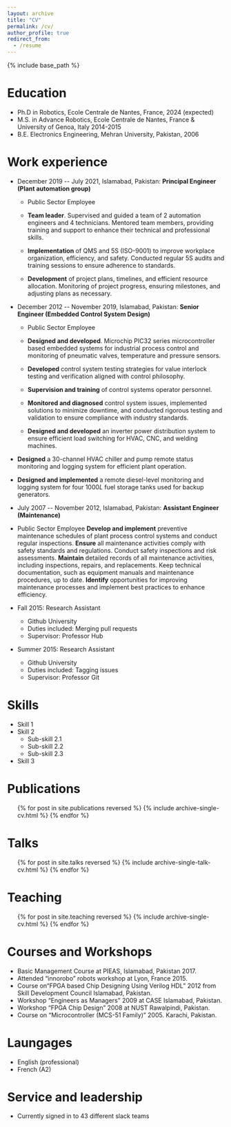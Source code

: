 ```yaml
---
layout: archive
title: "CV"
permalink: /cv/
author_profile: true
redirect_from:
  - /resume
---
```


{% include base_path %}

Education
======
* Ph.D in Robotics, Ecole Centrale de Nantes, France, 2024 (expected)
* M.S. in Advance Robotics, Ecole Centrale de Nantes, France & University of Genoa, Italy 2014-2015
* B.E. Electronics Engineering, Mehran University, Pakistan, 2006

Work experience
======
* December 2019 -- July 2021, Islamabad, Pakistan: **Principal Engineer (Plant automation group)**
  * Public Sector Employee
  * **Team leader**. Supervised and guided a team of 2 automation engineers and 4 technicians. Mentored team members, providing training and support to enhance their technical and professional skills.

  * **Implementation** of QMS and 5S (ISO-9001) to improve workplace organization, efficiency, and safety. Conducted regular 5S audits and training sessions to ensure adherence to standards. 

  * **Development** of project plans, timelines, and efficient resource allocation. Monitoring of project progress, ensuring milestones, and adjusting plans as necessary. 
* December 2012 -- November 2019, Islamabad, Pakistan: **Senior Engineer (Embedded Control System Design)**
  * Public Sector Employee
  * **Designed and developed**. Microchip PIC32 series microcontroller based embedded systems for industrial process control and monitoring of pneumatic valves, temperature  and pressure sensors.

  * **Developed** control system testing strategies for value interlock testing and verification aligned with control philosophy. 
  * **Supervision and training** of control systems operator personnel.
  * **Monitored and diagnosed** control system issues, implemented solutions to minimize downtime, and conducted rigorous testing and validation to ensure compliance with industry standards.
  * **Designed and developed** an inverter power distribution system to ensure efficient load switching for HVAC, CNC, and welding machines.
 * **Designed** a 30-channel HVAC chiller and pump remote status monitoring and logging system for efficient plant operation.
 * **Designed and implemented** a remote diesel-level monitoring and logging system for four 1000$L$ fuel storage tanks used for backup generators.
* July 2007 -- November 2012, Islamabad, Pakistan: **Assistant Engineer (Maintenance)**
* Public Sector Employee
  **Develop and implement** preventive maintenance schedules of plant process control systems and conduct regular inspections.
  **Ensure** all maintenance activities comply with safety standards and regulations. Conduct safety inspections and risk assessments.
  **Maintain** detailed records of all maintenance activities, including inspections, repairs, and replacements. Keep technical documentation, such as equipment manuals and maintenance procedures, up to date.
  **Identify** opportunities for improving maintenance processes and implement best practices to enhance efficiency.

* Fall 2015: Research Assistant
  * Github University
  * Duties included: Merging pull requests
  * Supervisor: Professor Hub

* Summer 2015: Research Assistant
  * Github University
  * Duties included: Tagging issues
  * Supervisor: Professor Git
  
Skills
======
* Skill 1
* Skill 2
  * Sub-skill 2.1
  * Sub-skill 2.2
  * Sub-skill 2.3
* Skill 3

Publications
======
  <ul>{% for post in site.publications reversed %}
    {% include archive-single-cv.html %}
  {% endfor %}</ul>
  
Talks
======
  <ul>{% for post in site.talks reversed %}
    {% include archive-single-talk-cv.html  %}
  {% endfor %}</ul>
  
Teaching
======
  <ul>{% for post in site.teaching reversed %}
    {% include archive-single-cv.html %}
  {% endfor %}</ul>
  
Courses and Workshops
======
* Basic Management Course at PIEAS, Islamabad, Pakistan 2017.
* Attended “innorobo” robots workshop at Lyon, France 2015.
* Course on“FPGA based Chip Designing Using Verilog HDL” 2012 from Skill Development Council Islamabad, Pakistan.
* Workshop “Engineers as Managers” 2009 at CASE Islamabad, Pakistan.
* Workshop “FPGA Chip Design” 2008 at NUST Rawalpindi, Pakistan.
* Course on “Microcontroller (MCS-51 Family)” 2005. Karachi, Pakistan.


Laungages
======
* English (professional)
* French (A2) 


Service and leadership
======
* Currently signed in to 43 different slack teams
